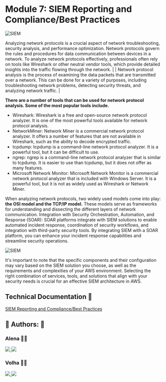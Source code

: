 
# Module 7: SIEM Reporting and Compliance/Best Practices






![SIEM](https://drive.google.com/uc?export=view&id=15s1NcBZj2SKbvktOz-tYlXeHv8XRp1l5) 






Analyzing network protocols is a crucial aspect of network troubleshooting, security analysis, and performance optimization. Network protocols govern the rules and procedures for data communication between devices in a network. To analyze network protocols effectively, professionals often rely on tools like Wireshark or other neutral vendor tools, which provide detailed insights into the traffic flowing through the network. |
| Network protocol analysis is the process of examining the data packets that are transmitted over a network. This can be done for a variety of purposes, including troubleshooting network problems, detecting security threats, and analyzing network traffic. |

**There are a number of tools that can be used for network protocol analysis. Some of the most popular tools include.**

- Wireshark: Wireshark is a free and open-source network protocol analyzer. It is one of the most powerful tools available for network protocol analysis.
- NetworkMiner: Network Miner is a commercial network protocol analyzer. It offers a number of features that are not available in Wireshark, such as the ability to decode encrypted traffic.
- tcpdump: tcpdump is a command-line network protocol analyzer. It is a powerful tool, but it can be difficult to use.
- ngrep: ngrep is a command-line network protocol analyzer that is similar to tcpdump. It is easier to use than tcpdump, but it does not offer as many features.
- Microsoft Network Monitor: Microsoft Network Monitor is a commercial network protocol analyzer that is included with Windows Server. It is a powerful tool, but it is not as widely used as Wireshark or Network Miner.

When analyzing network protocols, two widely used models come into play: **the OSI model and the TCP/IP model.** These models serve as frameworks for understanding and dissecting the different layers of network communication.
Integration with Security Orchestration, Automation, and Response (SOAR): SOAR platforms integrate with SIEM solutions to enable automated incident response, coordination of security workflows, and integration with third-party security tools. By integrating SIEM with a SOAR platform, you can enhance your incident response capabilities and streamline security operations.





![SIEM](https://drive.google.com/uc?export=view&id=1JJz-1KpT9N8KAqEnO9K17NIh35ojFPPZmJ0ou) 





It's important to note that the specific components and their configuration may vary based on the SIEM solution you choose, as well as the requirements and complexities of your AWS environment. Selecting the right combination of services, tools, and solutions that align with your security needs is crucial for an effective SIEM architecture in AWS.


## Technical Documentation 🤖

[SIEM Reporting and Compliance/Best Practices](https://docs.google.com/document/d/1zTjHRLag1NCbmbPf59g8oWAgamhB6Tfkbh3LnbbCb2U/edit?usp=drive_link)


## 🔗 Authors: 👐
### Alena 👩‍💻
<p>
  <a href="https://www.linkedin.com/in/alena-puzach-b999801a7/">
    <img src="https://skillicons.dev/icons?i=linkedin" />
  </a>  
    <a href="https://github.com/alenapuzach">
    <img src="https://skillicons.dev/icons?i=github" />
  </a>
</p>

### Volha 👩‍💻
<p>
  <a href="https://www.linkedin.com/in/volha-t-59b7725b/">
    <img src="https://skillicons.dev/icons?i=linkedin" />
  </a>  
    <a href="https://github.com/voliatalatynik">
    <img src="https://skillicons.dev/icons?i=github" />
  </a>
</p>
